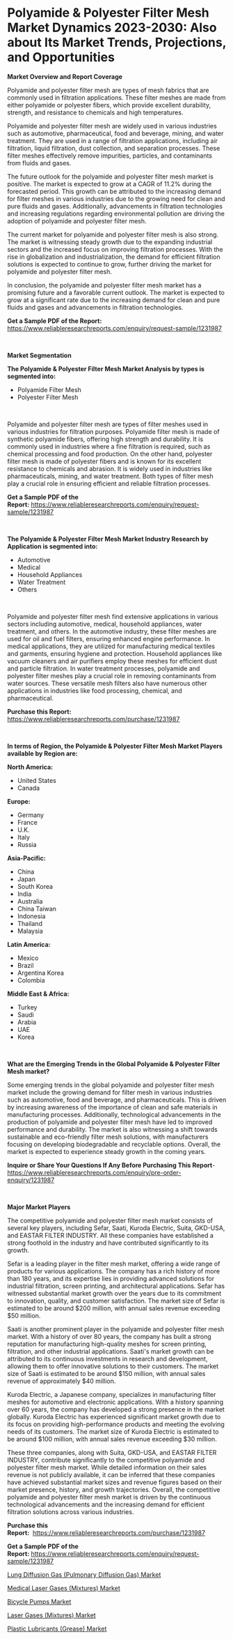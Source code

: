 <p><h1>Polyamide & Polyester Filter Mesh Market Dynamics 2023-2030: Also about Its Market Trends, Projections, and Opportunities</h1></p><p><strong>Market Overview and Report Coverage</strong></p>
<p><p>Polyamide and polyester filter mesh are types of mesh fabrics that are commonly used in filtration applications. These filter meshes are made from either polyamide or polyester fibers, which provide excellent durability, strength, and resistance to chemicals and high temperatures.</p><p>Polyamide and polyester filter mesh are widely used in various industries such as automotive, pharmaceutical, food and beverage, mining, and water treatment. They are used in a range of filtration applications, including air filtration, liquid filtration, dust collection, and separation processes. These filter meshes effectively remove impurities, particles, and contaminants from fluids and gases.</p><p>The future outlook for the polyamide and polyester filter mesh market is positive. The market is expected to grow at a CAGR of 11.2% during the forecasted period. This growth can be attributed to the increasing demand for filter meshes in various industries due to the growing need for clean and pure fluids and gases. Additionally, advancements in filtration technologies and increasing regulations regarding environmental pollution are driving the adoption of polyamide and polyester filter mesh.</p><p>The current market for polyamide and polyester filter mesh is also strong. The market is witnessing steady growth due to the expanding industrial sectors and the increased focus on improving filtration processes. With the rise in globalization and industrialization, the demand for efficient filtration solutions is expected to continue to grow, further driving the market for polyamide and polyester filter mesh.</p><p>In conclusion, the polyamide and polyester filter mesh market has a promising future and a favorable current outlook. The market is expected to grow at a significant rate due to the increasing demand for clean and pure fluids and gases and advancements in filtration technologies.</p></p>
<p><strong>Get a Sample PDF of the Report:</strong> <a href="https://www.reliableresearchreports.com/enquiry/request-sample/1231987">https://www.reliableresearchreports.com/enquiry/request-sample/1231987</a></p>
<p>&nbsp;</p>
<p><strong>Market Segmentation</strong></p>
<p><strong>The Polyamide & Polyester Filter Mesh Market Analysis by types is segmented into:</strong></p>
<p><ul><li>Polyamide Filter Mesh</li><li>Polyester Filter Mesh</li></ul></p>
<p>&nbsp;</p>
<p><p>Polyamide and polyester filter mesh are types of filter meshes used in various industries for filtration purposes. Polyamide filter mesh is made of synthetic polyamide fibers, offering high strength and durability. It is commonly used in industries where a fine filtration is required, such as chemical processing and food production. On the other hand, polyester filter mesh is made of polyester fibers and is known for its excellent resistance to chemicals and abrasion. It is widely used in industries like pharmaceuticals, mining, and water treatment. Both types of filter mesh play a crucial role in ensuring efficient and reliable filtration processes.</p></p>
<p><strong>Get a Sample PDF of the Report:</strong>&nbsp;<a href="https://www.reliableresearchreports.com/enquiry/request-sample/1231987">https://www.reliableresearchreports.com/enquiry/request-sample/1231987</a></p>
<p>&nbsp;</p>
<p><strong>The Polyamide & Polyester Filter Mesh Market Industry Research by Application is segmented into:</strong></p>
<p><ul><li>Automotive</li><li>Medical</li><li>Household Appliances</li><li>Water Treatment</li><li>Others</li></ul></p>
<p>&nbsp;</p>
<p><p>Polyamide and polyester filter mesh find extensive applications in various sectors including automotive, medical, household appliances, water treatment, and others. In the automotive industry, these filter meshes are used for oil and fuel filters, ensuring enhanced engine performance. In medical applications, they are utilized for manufacturing medical textiles and garments, ensuring hygiene and protection. Household appliances like vacuum cleaners and air purifiers employ these meshes for efficient dust and particle filtration. In water treatment processes, polyamide and polyester filter meshes play a crucial role in removing contaminants from water sources. These versatile mesh filters also have numerous other applications in industries like food processing, chemical, and pharmaceutical.</p></p>
<p><strong>Purchase this Report:</strong>&nbsp; <a href="https://www.reliableresearchreports.com/purchase/1231987">https://www.reliableresearchreports.com/purchase/1231987</a></p>
<p>&nbsp;</p>
<p><strong>In terms of Region, the Polyamide & Polyester Filter Mesh Market Players available by Region are:</strong></p>
<p>
    <p> <strong> North America: </strong>
        <ul>
            <li>United States</li>
            <li>Canada</li>
        </ul>
        </p> 
    <p> <strong> Europe: </strong>
        <ul>
            <li>Germany</li>
            <li>France</li>
            <li>U.K.</li>
            <li>Italy</li>
            <li>Russia</li>
        </ul>
        </p> 
    <p> <strong> Asia-Pacific: </strong>
        <ul>
            <li>China</li>
            <li>Japan</li>
            <li>South Korea</li>
            <li>India</li>
            <li>Australia</li>
            <li>China Taiwan</li>
            <li>Indonesia</li>
            <li>Thailand</li>
            <li>Malaysia</li>
        </ul>
        </p> 
    <p> <strong> Latin America: </strong>
        <ul>
            <li>Mexico</li>
            <li>Brazil</li>
            <li>Argentina Korea</li>
            <li>Colombia</li>
        </ul>
        </p> 
    <p> <strong> Middle East & Africa: </strong>
        <ul>
            <li>Turkey</li>
            <li>Saudi</li>
            <li>Arabia</li>
            <li>UAE</li>
            <li>Korea</li>
        </ul>
    </p>
    </p>
<p>&nbsp;</p>
<p><strong>What are the Emerging Trends in the Global Polyamide & Polyester Filter Mesh market?</strong></p>
<p><p>Some emerging trends in the global polyamide and polyester filter mesh market include the growing demand for filter mesh in various industries such as automotive, food and beverage, and pharmaceuticals. This is driven by increasing awareness of the importance of clean and safe materials in manufacturing processes. Additionally, technological advancements in the production of polyamide and polyester filter mesh have led to improved performance and durability. The market is also witnessing a shift towards sustainable and eco-friendly filter mesh solutions, with manufacturers focusing on developing biodegradable and recyclable options. Overall, the market is expected to experience steady growth in the coming years.</p></p>
<p><strong>Inquire or Share Your Questions If Any Before Purchasing This Report</strong>- <a href="https://www.reliableresearchreports.com/enquiry/pre-order-enquiry/1231987">https://www.reliableresearchreports.com/enquiry/pre-order-enquiry/1231987</a></p>
<p>&nbsp;</p>
<p><strong>Major Market Players</strong></p>
<p><p>The competitive polyamide and polyester filter mesh market consists of several key players, including Sefar, Saati, Kuroda Electric, Suita, GKD-USA, and EASTAR FILTER INDUSTRY. All these companies have established a strong foothold in the industry and have contributed significantly to its growth.</p><p>Sefar is a leading player in the filter mesh market, offering a wide range of products for various applications. The company has a rich history of more than 180 years, and its expertise lies in providing advanced solutions for industrial filtration, screen printing, and architectural applications. Sefar has witnessed substantial market growth over the years due to its commitment to innovation, quality, and customer satisfaction. The market size of Sefar is estimated to be around $200 million, with annual sales revenue exceeding $50 million.</p><p>Saati is another prominent player in the polyamide and polyester filter mesh market. With a history of over 80 years, the company has built a strong reputation for manufacturing high-quality meshes for screen printing, filtration, and other industrial applications. Saati's market growth can be attributed to its continuous investments in research and development, allowing them to offer innovative solutions to their customers. The market size of Saati is estimated to be around $150 million, with annual sales revenue of approximately $40 million.</p><p>Kuroda Electric, a Japanese company, specializes in manufacturing filter meshes for automotive and electronic applications. With a history spanning over 60 years, the company has developed a strong presence in the market globally. Kuroda Electric has experienced significant market growth due to its focus on providing high-performance products and meeting the evolving needs of its customers. The market size of Kuroda Electric is estimated to be around $100 million, with annual sales revenue exceeding $30 million.</p><p>These three companies, along with Suita, GKD-USA, and EASTAR FILTER INDUSTRY, contribute significantly to the competitive polyamide and polyester filter mesh market. While detailed information on their sales revenue is not publicly available, it can be inferred that these companies have achieved substantial market sizes and revenue figures based on their market presence, history, and growth trajectories. Overall, the competitive polyamide and polyester filter mesh market is driven by the continuous technological advancements and the increasing demand for efficient filtration solutions across various industries.</p></p>
<p><strong>Purchase this Report:</strong>&nbsp;&nbsp;<a href="https://www.reliableresearchreports.com/purchase/1231987">https://www.reliableresearchreports.com/purchase/1231987</a></p>
<p></p>
<p><strong>Get a Sample PDF of the Report:</strong>&nbsp;<a href="https://www.reliableresearchreports.com/enquiry/request-sample/1231987">https://www.reliableresearchreports.com/enquiry/request-sample/1231987</a></p>
<p><p><a href="https://github.com/WillieWoodard/Market-Research-Report-List-2/blob/main/lung-diffusion-gas-pulmonary-diffusion-gas-market.md">Lung Diffusion Gas (Pulmonary Diffusion Gas) Market</a></p><p><a href="https://github.com/BryceTownsendr/Market-Research-Report-List-2/blob/main/medical-laser-gases-mixtures-market.md">Medical Laser Gases (Mixtures) Market</a></p><p><a href="https://www.linkedin.com/pulse/bicycle-pumps-market-share-amp-new-trends-analysis-report-type-uap2e/">Bicycle Pumps Market</a></p><p><a href="https://github.com/ChiragRp1/Market-Research-Report-List-2/blob/main/laser-gases-mixtures-market.md">Laser Gases (Mixtures) Market</a></p><p><a href="https://github.com/PeterParrish5/Market-Research-Report-List-2/blob/main/plastic-lubricants-grease-market.md">Plastic Lubricants (Grease) Market</a></p></p>